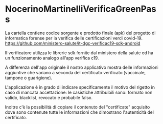 # NocerinoMartinelliVerificaGreenPass

La cartella contiene codice sorgente e prodotto finale (apk) del progetto di informatica forense per la verifica delle certificazioni verdi covid-19.
https://github.com/ministero-salute/it-dgc-verificac19-sdk-android

Il verificatore utilizza le librerie sdk fornite dal ministero della salute ed ha un funzionamento analogo all'app verifica c19.

A differenza dell'app originale il nostro applicativo mostra delle informazioni aggiuntive
 che variano a seconda del certificato verificato (vaccinale, tampone o guarigione).
 
L'applicazione è in grado di indicare specificamente il motivo del rigetto in caso di mancata accettazione:
 le casistiche attribuibili sono: formato non valido, blacklist, revocato e probabile falso.
 
Inoltre c'è la possibilità di copiare il contenuto del "certificate" acquisito dove sono contenute tutte le informazioni
 che dimostrano l'autenticità del certificato. 
